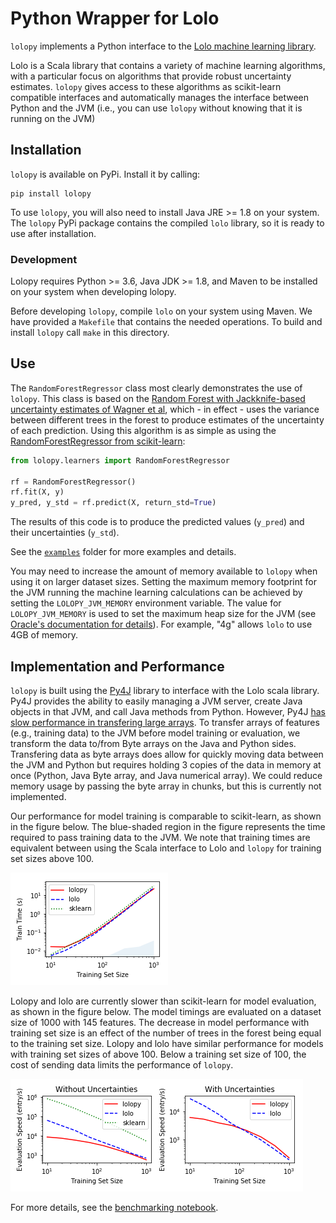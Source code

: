# Python Wrapper for Lolo

`lolopy` implements a Python interface to the [Lolo machine learning library](https://github.com/CitrineInformatics/lolo).

Lolo is a Scala library that contains a variety of machine learning algorithms, with a particular focus on algorithms that provide robust uncertainty estimates.
`lolopy` gives access to these algorithms as scikit-learn compatible interfaces and automatically manages the interface between Python and the JVM (i.e., you can use `lolopy` without knowing that it is running on the JVM)

## Installation

`lolopy` is available on PyPi. Install it by calling:
 
 ```
 pip install lolopy
 ```
 
 To use `lolopy`, you will also need to install Java JRE >= 1.8 on your system.
 The `lolopy` PyPi package contains the compiled `lolo` library, so it is ready to use after installation.


### Development 

Lolopy requires Python >= 3.6, Java JDK >= 1.8, and Maven to be installed on your system when developing lolopy.  

Before developing `lolopy`, compile `lolo` on your system using Maven.
We have provided a `Makefile` that contains the needed operations.
To build and install `lolopy` call `make` in this directory.

## Use

The `RandomForestRegressor` class most clearly demonstrates the use of `lolopy`.
This class is based on the [Random Forest with Jackknife-based uncertainty estimates of Wagner et al](http://jmlr.org/papers/volume15/wager14a/wager14a.pdf),
which - in effect - uses the variance between different trees in the forest to produce estimates of the uncertainty of each prediction.
Using this algorithm is as simple as using the [RandomForestRegressor from scikit-learn](https://scikit-learn.org/stable/modules/generated/sklearn.ensemble.RandomForestRegressor.html):

```python
from lolopy.learners import RandomForestRegressor

rf = RandomForestRegressor()
rf.fit(X, y)
y_pred, y_std = rf.predict(X, return_std=True)
```

The results of this code is to produce the predicted values (`y_pred`) and their uncertainties (`y_std`).

See the [`examples`](./examples) folder for more examples and details.

You may need to increase the amount of memory available to `lolopy` when using it on larger dataset sizes.
Setting the maximum memory footprint for the JVM running the machine learning calculations can be
 achieved by setting the `LOLOPY_JVM_MEMORY` environment variable.
The value for `LOLOPY_JVM_MEMORY` is used to set the maximum heap size for the JVM 
(see [Oracle's documentation for details](https://docs.oracle.com/cd/E21764_01/web.1111/e13814/jvm_tuning.htm#PERFM164)).
For example, "4g" allows `lolo` to use 4GB of memory.

## Implementation and Performance

`lolopy` is built using the [Py4J](https://www.py4j.org/) library to interface with the Lolo scala library.
Py4J provides the ability to easily managing a JVM server, create Java objects in that JVM, and call Java methods from Python. 
However, Py4J  [has slow performance in transfering large arrays](https://github.com/bartdag/py4j/issues/159).
To transfer arrays of features (e.g., training data) to the JVM before model training or evaluation, we transform the data to/from Byte arrays on the Java and Python sides. 
Transfering data as byte arrays does allow for quickly moving data between the JVM and Python but requires holding 3 copies of the data in memory at once (Python, Java Byte array, and Java numerical array).
We could reduce memory usage by passing the byte array in chunks, but this is currently not implemented.

Our performance for model training is comparable to scikit-learn, as shown in the figure below. 
The blue-shaded region in the figure represents the time required to pass training data to the JVM.
We note that training times are equivalent between using the Scala interface to Lolo and `lolopy` for training set sizes above 100.

![training performance](./examples/profile/training-performance.png)
 
Lolopy and lolo are currently slower than scikit-learn for model evaluation, as shown in the figure below.
The model timings are evaluated on a dataset size of 1000 with 145 features.
The decrease in model performance with training set size is an effect of the number of trees in the forest being equal to the training set size. 
Lolopy and lolo have similar performance for models with training set sizes of above 100.
Below a training set size of 100, the cost of sending data limits the performance of `lolopy`. 

![evaluation performance](./examples/profile/evaluation-performance.png)

For more details, see the [benchmarking notebook](./examples/profile/scaling-test.ipynb).
